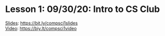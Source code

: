 # Lesson 1: 09/30/20: Intro to CS Club
[Slides](https://bit.ly/compsci1slides): https://bit.ly/compsci1slides  
[Video](https://bit.ly/compsci1video):  https://biy.lt/compsci1video